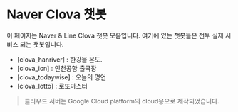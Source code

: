 
# Naver Clova 챗봇

이 페이지는 Naver & Line Clova 챗봇 모음입니다. 여기에 있는 챗봇들은 전부 실제 서비스 되는 챗봇입니다.

* [clova_hanriver] : 한강물 온도.
* [clova_icn] : 인천공항 출국장
* [clova_todaywise] : 오늘의 명언
* [clova_lotto] : 로또마스터
> 클라우드 서버는 Google Cloud platform의 cloud용으로 제작되었습니다.
